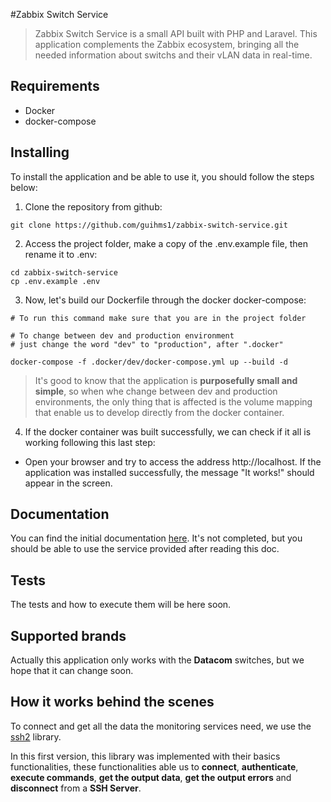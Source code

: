 #Zabbix Switch Service
>Zabbix Switch Service is a small API built with PHP and Laravel. This application complements the Zabbix ecosystem, bringing all the needed information about switchs and their vLAN data in real-time.

## Requirements

- Docker
- docker-compose

## Installing

To install the application and be able to use it, you should follow the steps below:

1. Clone the repository from github:
```
git clone https://github.com/guihms1/zabbix-switch-service.git
```

2. Access the project folder, make a copy of  the .env.example file, then rename it to .env:
```
cd zabbix-switch-service
cp .env.example .env
```

3. Now, let's build our Dockerfile through the docker docker-compose:
```shell
# To run this command make sure that you are in the project folder

# To change between dev and production environment
# just change the word "dev" to "production", after ".docker"

docker-compose -f .docker/dev/docker-compose.yml up --build -d
```
> It's good to know that the application is **purposefully small and simple**, so when whe change between dev and production environments, the only thing that is affected is the volume mapping that enable us to develop directly from the docker container.

4. If the docker container was built successfully, we can check if it all is working following this last step:

 - Open your browser and try to access the address http://localhost. If the application was installed successfully, the message "It works!" should appear in the screen.

## Documentation

You can find the initial documentation [here](https://guihms1.stoplight.io/docs/zabbix-switch-service/YXBpOjE3MjQ0NzY2-zabbix-switch-api). It's not completed, but you should be able to use the service provided after reading this doc.

## Tests

The tests and how to execute them will be here soon.

## Supported brands

Actually this application only works with the **Datacom** switches, but we hope that it can change soon.

## How it works behind the scenes
To connect and get all the data the monitoring services need, we use the [ssh2](https://www.php.net/manual/pt_BR/book.ssh2.php) library.

In this first version, this library was implemented with their basics functionalities, these functionalities able us to **connect**, **authenticate**, **execute commands**, **get the output data**, **get the output errors** and **disconnect** from a **SSH Server**.

